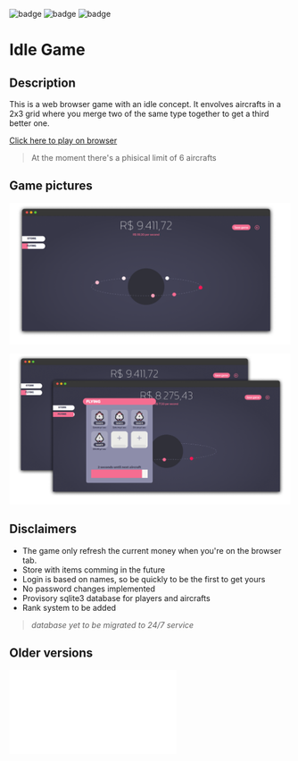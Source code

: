 
![badge](https://img.shields.io/static/v1?label=Development%20status&message=paused&color=yellow) ![badge](https://img.shields.io/static/v1?label=Vercel%20deploy%20status&message=Online&color=green) ![badge](https://img.shields.io/static/v1?label=Railway%20database%20status&message=Free%20Plan&color=yellow)

# Idle Game

## Description

This is a web browser game with an idle concept. It envolves aircrafts in a 2x3 grid where you merge two of the same type together to get a third better one. 

[Click here to play on browser](https://idlegame.vercel.app/)

>At the moment there's a phisical limit of 6 aircrafts

## Game pictures

![picture 1](./screenshots/pic1_v2.0.png)  

![picture 2](./screenshots/pic2_v2.0.png)

## Disclaimers 

- The game only refresh the current money when you're on the browser tab.
- Store with items comming in the future
- Login is based on names, so be quickly to be the first to get yours
- No password changes implemented
- Provisory sqlite3 database for players and aircrafts
- Rank system to be added


> _database yet to be migrated to 24/7 service_

## Older versions

![v1.0](./v1.0.md)